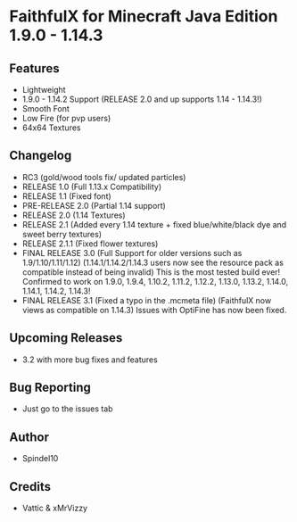 # FaithfulX for Minecraft Java Edition 1.9.0 - 1.14.3

## Features
+ Lightweight
+ 1.9.0 - 1.14.2 Support (RELEASE 2.0 and up supports 1.14 - 1.14.3!)
+ Smooth Font
+ Low Fire (for pvp users)
+ 64x64 Textures

## Changelog
+ RC3 (gold/wood tools fix/ updated particles)
+ RELEASE 1.0 (Full 1.13.x Compatibility)
+ RELEASE 1.1 (Fixed font)
+ PRE-RELEASE 2.0 (Partial 1.14 support)
+ RELEASE 2.0 (1.14 Textures)
+ RELEASE 2.1 (Added every 1.14 texture + fixed blue/white/black dye and sweet berry textures)
+ RELEASE 2.1.1 (Fixed flower textures)
+ FINAL RELEASE 3.0 (Full Support for older versions such as 1.9/1.10/1.11/1.12) (1.14.1/1.14.2/1.14.3 users now see the resource pack as compatible instead of being invalid) This is the most tested build ever! Confirmed to work on 1.9.0, 1.9.4, 1.10.2, 1.11.2, 1.12.2, 1.13.0, 1.13.2, 1.14.0, 1.14.1, 1.14.2, 1.14.3!
+ FINAL RELEASE 3.1 (Fixed a typo in the .mcmeta file) (FaithfulX now views as compatible on 1.14.3) Issues with OptiFine has now been fixed.

## Upcoming Releases
+ 3.2 with more bug fixes and features

## Bug Reporting
+ Just go to the issues tab

## Author
+ Spindel10

## Credits
+ Vattic & xMrVizzy

